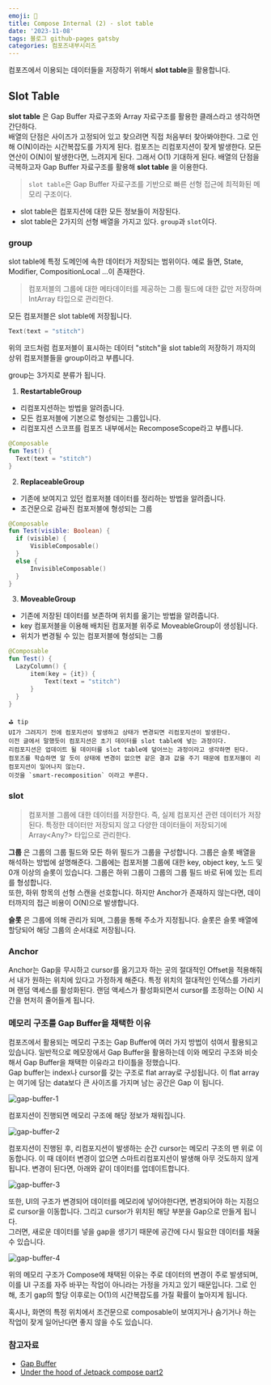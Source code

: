 ```yaml
---
emoji: 🔎
title: Compose Internal (2) - slot table
date: '2023-11-08'
tags: 블로그 github-pages gatsby
categories: 컴포즈내부시리즈
---
```


컴포즈에서 이용되는 데이터들을 저장하기 위해서 **slot table**을 활용합니다.

## Slot Table

**slot table** 은 Gap Buffer 자료구조와 Array 자료구조를 활용한 클래스라고 생각하면 간단하다.  
배열의 단점은 사이즈가 고정되어 있고 찾으려면 직접 처음부터 찾아봐야한다. 그로 인해 O(N)이라는 시간복잡도를 가지게 된다. 컴포즈는 리컴포지션이 잦게 발생한다. 모든 연산이 O(N)이 발생한다면, 느려지게 된다. 그래서 O(1) 기대하게 된다. 배열의 단점을 극복하고자 Gap Buffer 자료구조를 활용해 **slot table** 을 이용한다.


> `slot table`은 Gap Buffer 자료구조를 기반으로 빠른 선형 접근에 최적화된 메모리 구조이다.

- slot table은 컴포지션에 대한 모든 정보들이 저장된다.
- slot table은 2가지의 선형 배열을 가지고 있다. `group`과 `slot`이다.

### group

slot table에 특정 도메인에 속한 데이터가 저장되는 범위이다. 예로 들면, State, Modifier, CompositionLocal ...이 존재한다.  

> 컴포저블의 그룹에 대한 메타데이터를 제공하는 그룹 필드에 대한 값만 저장하며 IntArray 타입으로 관리한다.

모든 컴포저블은 slot table에 저장됩니다.
```kotlin
Text(text = "stitch")
```
위의 코드처럼 컴포저블이 표시하는 데이터 "stitch"을 slot table의 저장하기 까지의 상위 컴포저블들을 group이라고 부릅니다.

group는 3가지로 분류가 됩니다.
1. **RestartableGroup**
  - 리컴포지션하는 방법을 알려줍니다.
  - 모든 컴포저블에 기본으로 형성되는 그룹입니다.
  - 리컴포지션 스코프를 컴포즈 내부에서는 RecomposeScope라고 부릅니다.
  ```kotlin
  @Composable
  fun Test() {
    Text(text = "stitch")
  }
  ```

2. **ReplaceableGroup**
  - 기존에 보여지고 있던 컴포저블 데이터를 정리하는 방법을 알려줍니다.
  - 조건문으로 감싸진 컴포저블에 형성되는 그룹
  ```kotlin
  @Composable
  fun Test(visible: Boolean) {
    if (visible) {
        VisibleComposable()
    }
    else {
        InvisibleComposable()
    }
  }
  ```

3. **MoveableGroup**
  - 기존에 저장된 데이터를 보존하며 위치를 옮기는 방법을 알려줍니다.
  - key 컴포저블을 이용해 배치된 컴포저블 위주로 MoveableGroup이 생성됩니다.
  - 위치가 변경될 수 있는 컴포저블에 형성되는 그룹
  ```kotlin
  @Composable
  fun Test() {
    LazyColumn() {
        item(key = {it}) {
            Text(text = "stitch")
        }
    }
  }
  ```

```
⛳️ tip
UI가 그려지기 전에 컴포지션이 발생하고 상태가 변경되면 리컴포지션이 발생한다.  
이전 글에서 말했듯이 컴포지션은 초기 데이터를 slot table에 넣는 과정이다. 
리컴포지션은 업데이트 될 데이터를 slot table에 덮어쓰는 과정이라고 생각하면 된다.
컴포즈를 학습하면 알 듯이 상태에 변경이 없으면 같은 결과 값을 주기 때문에 컴포저블이 리컴포지션이 일어나지 않는다. 
이것을 `smart-recomposition` 이라고 부른다.
```

### slot

> 컴포저블 그룹에 대한 데이터를 저장한다. 즉, 실제 컴포지션 관련 데이터가 저장된다.
> 특정한 데이터만 저장되지 않고 다양한 데이터들이 저장되기에 Array<Any?> 타입으로 관리한다.
  

**그룹** 은 그룹의 그룹 필드와 모든 하위 필드가 그룹을 구성합니다. 그룹은 슬롯 배열을 해석하는 방법에 설명해준다. 그룹에는 컴포저블 그룹에 대한 key, object key, 노드 및 0개 이상의 슬롯이 있습니다. 그룹은 하위 그룹이 그룹의 그룹 필드 바로 뒤에 있는 트리를 형성합니다.  
또한, 하위 항목의 선형 스캔을 선호합니다. 하지만 Anchor가 존재하지 않는다면, 데이터까지의 접근 비용이 O(N)으로 발생합니다.

**슬롯** 은 그룹에 의해 관리가 되며, 그룹을 통해 주소가 지정됩니다. 슬롯은 슬롯 배열에 할당되어 해당 그룹의 순서대로 저장됩니다.

### Anchor

Anchor는 Gap을 무시하고 cursor를 옮기고자 하는 곳의 절대적인 Offset을 적용해줘서 내가 원하는 위치에 있다고 가정하게 해준다. 특정 위치의 절대적인 인덱스를 가리키며 랜덤 액세스를 활성화된다. 랜덤 액세스가 활성화되면서 cursor를 조정하는 O(N) 시간을 현저히 줄어들게 됩니다.

### 메모리 구조를 Gap Buffer을 채택한 이유

컴포즈에서 활용되는 메모리 구조는 Gap Buffer에 여러 가지 방법이 섞여서 활용되고 있습니다. 일반적으로 메모장에서 Gap Buffer을 활용하는데 이와 메모리 구조와 비슷해서 Gap Buffer을 채택한 이유라고 타이틀을 정했습니다.  
Gap buffer는 index나 cursor를 갖는 구조로 flat array로 구성됩니다. 이 flat array는 여기에 담는 data보다 큰 사이즈를 가지며 남는 공간은 Gap 이 됩니다.  
  
![gap-buffer-1](./gap-buffer-1.png)  

컴포지션이 진행되면 메모리 구조에 해당 정보가 채워집니다.  

![gap-buffer-2](./gap-buffer-2.png)  

컴포지션이 진행된 후, 리컴포지션이 발생하는 순간 cursor는 메모리 구조의 맨 위로 이동합니다. 이 때 데이터 변경이 없으면 스마트리컴포지션이 발생해 아무 것도하지 않게 됩니다. 변경이 된다면, 아래와 같이 데이터를 업데이트합니다.

![gap-buffer-3](./gap-buffer-3.png)  

또한, UI의 구조가 변경되어 데이터를 메모리에 넣어야한다면, 변경되어야 하는 지점으로 cursor을 이동합니다. 그리고 cursor가 위치된 해당 부분을 Gap으로 만들게 됩니다.  
그러면, 새로운 데이터를 넣을 gap을 생기기 때문에 공간에 다시 필요한 데이터를 채울 수 있습니다.

![gap-buffer-4](./gap-buffer-4.png)  


위의 메모리 구조가 Compose에 채택된 이유는 주로 데이터의 변경이 주로 발생되며, 이를 UI 구조를 자주 바꾸는 작업이 아니라는 가정을 가지고 있기 때문입니다. 그로 인해, 초기 gap의 할당 이후로는 O(1)의 시간복잡도를 가질 확률이 높아지게 됩니다.

혹시나, 화면의 특정 위치에서 조건문으로 composable이 보여지거나 숨기거나 하는 작업이 잦게 일어난다면 좋지 않을 수도 있습니다.


### 참고자료

- [Gap Buffer](https://www.geeksforgeeks.org/gap-buffer-data-structure/)
- [Under the hood of Jetpack compose part2](https://medium.com/androiddevelopers/under-the-hood-of-jetpack-compose-part-2-of-2-37b2c20c6cdd)